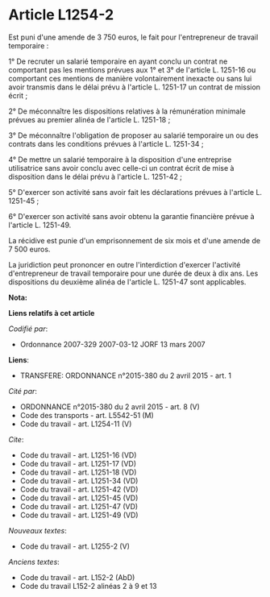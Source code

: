 # Article L1254-2

Est puni d'une amende de 3 750 euros, le fait pour l'entrepreneur de travail temporaire :

1° De recruter un salarié temporaire en ayant conclu un contrat ne comportant pas les mentions prévues aux 1° et 3° de
l'article L. 1251-16 ou comportant ces mentions de manière volontairement inexacte ou sans lui avoir transmis dans le délai
prévu à l'article L. 1251-17 un contrat de mission écrit ;

2° De méconnaître les dispositions relatives à la rémunération minimale prévues au premier alinéa de l'article L. 1251-18 ;

3° De méconnaître l'obligation de proposer au salarié temporaire un ou des contrats dans les conditions prévues à l'article
L. 1251-34 ;

4° De mettre un salarié temporaire à la disposition d'une entreprise utilisatrice sans avoir conclu avec celle-ci un contrat
écrit de mise à disposition dans le délai prévu à l'article L. 1251-42 ;

5° D'exercer son activité sans avoir fait les déclarations prévues à l'article L. 1251-45 ;

6° D'exercer son activité sans avoir obtenu la garantie financière prévue à l'article L. 1251-49.

La récidive est punie d'un emprisonnement de six mois et d'une amende de 7 500 euros.

La juridiction peut prononcer en outre l'interdiction d'exercer l'activité d'entrepreneur de travail temporaire pour une
durée de deux à dix ans. Les dispositions du deuxième alinéa de l'article L. 1251-47 sont applicables.

**Nota:**



**Liens relatifs à cet article**

_Codifié par_:

  - Ordonnance 2007-329 2007-03-12 JORF 13 mars 2007

**Liens**:

  - TRANSFERE: ORDONNANCE n°2015-380 du 2 avril 2015 - art. 1

_Cité par_:

  - ORDONNANCE n°2015-380 du 2 avril 2015 - art. 8 (V)
  - Code des transports - art. L5542-51 (M)
  - Code du travail - art. L1254-11 (V)

_Cite_:

  - Code du travail - art. L1251-16 (VD)
  - Code du travail - art. L1251-17 (VD)
  - Code du travail - art. L1251-18 (VD)
  - Code du travail - art. L1251-34 (VD)
  - Code du travail - art. L1251-42 (VD)
  - Code du travail - art. L1251-45 (VD)
  - Code du travail - art. L1251-47 (VD)
  - Code du travail - art. L1251-49 (VD)

_Nouveaux textes_:

  - Code du travail - art. L1255-2 (V)

_Anciens textes_:

  - Code du travail - art. L152-2 (AbD)
  - Code du travail L152-2 alinéas 2 à 9 et 13
